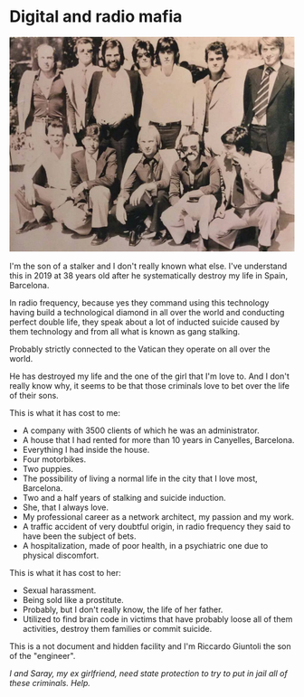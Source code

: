 # Digital and radio mafia

![Family](Images/10352952_10205897989471445_8337968466635029883_n.jpg)

I'm the son of a  stalker and I don't really known what else. I've understand this in 2019 at 38 years old after he systematically destroy my life in Spain, Barcelona. 

In radio frequency, because yes they command using this technology having build a technological diamond in all over the world and conducting perfect double life, they speak about a lot of inducted suicide caused by them technology and from all what is known as gang stalking. 

Probably strictly connected to the Vatican they operate on all over the world.

He has destroyed my life and the one of the girl that I'm love to. And I don't really know why, it seems to be that those criminals love to bet over the life of their sons.

This is what it has cost to me:

-  A company with 3500 clients of which he was an administrator.
- A house that I had rented for more than 10 years in Canyelles, Barcelona.
- Everything I had inside the house.
- Four motorbikes.
- Two puppies.
- The possibility of living a normal life in the city that I love most, Barcelona.
- Two and a half years of stalking and suicide induction.
- She, that I always love.
- My professional career as a network architect, my passion and my work.
- A traffic accident of very doubtful origin, in radio frequency they said to have been the subject of bets.
- A hospitalization, made of poor health, in a psychiatric one due to physical discomfort.

This is what it has cost to her:

- Sexual harassment.
- Being sold like a prostitute.
- Probably, but I don't really know, the life of her father.
-  Utilized to find brain code in victims that have probably loose all of them activities, destroy them families or commit suicide.

This is a not document and hidden facility and I'm Riccardo Giuntoli the son of the "engineer".

*I and Saray, my ex girlfriend, need state protection to try to put in jail all of these criminals. Help.*

